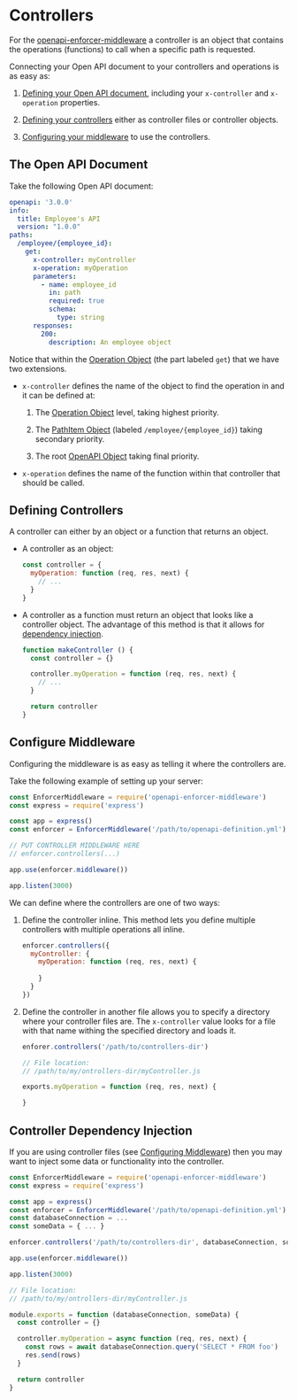 # Controllers

For the [openapi-enforcer-middleware](https://www.npmjs.com/package/openapi-enforcer-middleware) a controller is an object that contains the operations (functions) to call when a specific path is requested.

Connecting your Open API document to your controllers and operations is as easy as:

1. [Defining your Open API document](#the-open-api-document), including your `x-controller` and `x-operation` properties.

2. [Defining your controllers](#defining-controllers) either as controller files or controller objects.

3. [Configuring your middleware](#configure-middleware) to use the controllers.

## The Open API Document

Take the following Open API document:

```yml
openapi: '3.0.0'
info:
  title: Employee's API
  version: "1.0.0"
paths:
  /employee/{employee_id}:
    get:
      x-controller: myController
      x-operation: myOperation
      parameters:
        - name: employee_id
          in: path
          required: true
          schema:
            type: string
      responses:
        200:
          description: An employee object
```

Notice that within the [Operation Object](https://github.com/OAI/OpenAPI-Specification/blob/master/versions/3.0.2.md#operationObject) (the part labeled `get`) that we have two extensions.

- `x-controller` defines the name of the object to find the operation in and it can be defined at:

  1. The [Operation Object](https://github.com/OAI/OpenAPI-Specification/blob/master/versions/3.0.2.md#operationObject) level, taking highest priority.

  2. The [PathItem Object](https://github.com/OAI/OpenAPI-Specification/blob/master/versions/3.0.2.md#pathItemObject) (labeled `/employee/{employee_id}`) taking secondary priority.

  3. The root [OpenAPI Object](https://github.com/OAI/OpenAPI-Specification/blob/master/versions/3.0.2.md#oasObject) taking final priority.

- `x-operation` defines the name of the function within that controller that should be called.

## Defining Controllers

A controller can either by an object or a function that returns an object.

- A controller as an object:

  ```js
  const controller = {
    myOperation: function (req, res, next) {
      // ...
    }
  }
  ```

- A controller as a function must return an object that looks like a controller object. The advantage of this method is that it allows for [dependency injection](#controller-dependency-injection).

  ```js
  function makeController () {
    const controller = {}

    controller.myOperation = function (req, res, next) {
      // ...
    }

    return controller
  }
  ```

## Configure Middleware

Configuring the middleware is as easy as telling it where the controllers are.

Take the following example of setting up your server:

```js
const EnforcerMiddleware = require('openapi-enforcer-middleware')
const express = require('express')

const app = express()
const enforcer = EnforcerMiddleware('/path/to/openapi-definition.yml')

// PUT CONTROLLER MIDDLEWARE HERE
// enforcer.controllers(...)

app.use(enforcer.middleware())

app.listen(3000)
```

We can define where the controllers are one of two ways:

1. Define the controller inline. This method lets you define multiple controllers with multiple operations all inline.

    ```js
    enforcer.controllers({
      myController: {
        myOperation: function (req, res, next) {
          
        }
      }
    })
    ```

2. Define the controller in another file allows you to specify a directory where your controller files are. The `x-controller` value looks for a file with that name withing the specified directory and loads it.

    ```js
    enforer.controllers('/path/to/controllers-dir')
    ```

    ```js
    // File location:
    // /path/to/my/ontrollers-dir/myController.js
    
    exports.myOperation = function (req, res, next) {

    }
    ```

## Controller Dependency Injection

If you are using controller files (see [Configuring Middleware](#configure-middleware)) then you may want to inject some data or functionality into the controller.

```js
const EnforcerMiddleware = require('openapi-enforcer-middleware')
const express = require('express')

const app = express()
const enforcer = EnforcerMiddleware('/path/to/openapi-definition.yml')
const databaseConnection = ...
const someData = { ... }

enforcer.controllers('/path/to/controllers-dir', databaseConnection, someData)

app.use(enforcer.middleware())

app.listen(3000)
```

```js
// File location:
// /path/to/my/ontrollers-dir/myController.js

module.exports = function (databaseConnection, someData) {
  const controller = {}

  controller.myOperation = async function (req, res, next) {
    const rows = await databaseConnection.query('SELECT * FROM foo')
    res.send(rows)
  }

  return controller
}
```